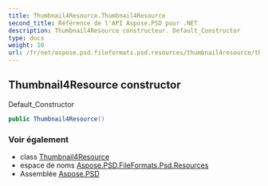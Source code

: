```yaml
---
title: Thumbnail4Resource.Thumbnail4Resource
second_title: Référence de l'API Aspose.PSD pour .NET
description: Thumbnail4Resource constructeur. Default_Constructor
type: docs
weight: 10
url: /fr/net/aspose.psd.fileformats.psd.resources/thumbnail4resource/thumbnail4resource/
---
```

## Thumbnail4Resource constructor

Default_Constructor

```csharp
public Thumbnail4Resource()
```

### Voir également

* class [Thumbnail4Resource](../)
* espace de noms [Aspose.PSD.FileFormats.Psd.Resources](../../thumbnail4resource/)
* Assemblée [Aspose.PSD](../../../)


